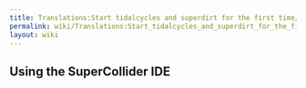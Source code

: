 ```yaml
---
title: Translations:Start tidalcycles and superdirt for the first time/20/en
permalink: wiki/Translations:Start_tidalcycles_and_superdirt_for_the_first_time/20/en/
layout: wiki
---
```


## Using the SuperCollider IDE
